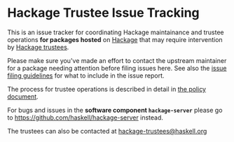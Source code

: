 # Hackage Trustee Issue Tracking

This is an issue tracker for coordinating Hackage maintainance and trustee operations **for packages hosted** on [Hackage](https://hackage.haskell.org) that may require intervention by [Hackage trustees](https://hackage.haskell.org/packages/trustees/).

Please make sure you've made an effort to contact the upstream maintainer for a package needing attention before filing issues here. See also the [issue filing guidelines](CONTRIBUTING.md) for what to include in the issue report.

The process for trustee operations is described in detail in [the policy document](https://github.com/haskell-infra/hackage-trustees/blob/master/policy.md).

For bugs and issues in the **software component `hackage-server`** please go to https://github.com/haskell/hackage-server instead.

The trustees can also be contacted at [hackage-trustees@haskell.org](mailto:hackage-trustees@.haskell.org)
